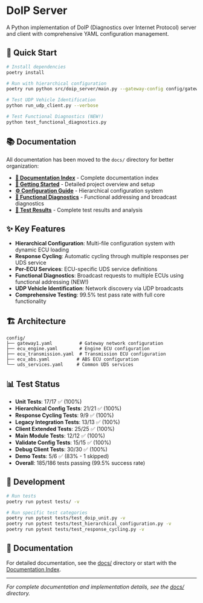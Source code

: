 # DoIP Server

A Python implementation of DoIP (Diagnostics over Internet Protocol) server and client with comprehensive YAML configuration management.

## 🚀 Quick Start

```bash
# Install dependencies
poetry install

# Run with hierarchical configuration
poetry run python src/doip_server/main.py --gateway-config config/gateway1.yaml

# Test UDP Vehicle Identification
python run_udp_client.py --verbose

# Test Functional Diagnostics (NEW!)
python test_functional_diagnostics.py
```

## 📚 Documentation

All documentation has been moved to the `docs/` directory for better organization:

- **[📖 Documentation Index](docs/INDEX.md)** - Complete documentation index
- **[🚀 Getting Started](docs/README.md)** - Detailed project overview and setup
- **[⚙️ Configuration Guide](docs/HIERARCHICAL_CONFIGURATION_GUIDE.md)** - Hierarchical configuration system
- **[🔧 Functional Diagnostics](docs/FUNCTIONAL_DIAGNOSTICS_GUIDE.md)** - Functional addressing and broadcast diagnostics
- **[🧪 Test Results](docs/COMPREHENSIVE_TEST_RESULTS.md)** - Complete test results and analysis

## ✨ Key Features

- **Hierarchical Configuration**: Multi-file configuration system with dynamic ECU loading
- **Response Cycling**: Automatic cycling through multiple responses per UDS service
- **Per-ECU Services**: ECU-specific UDS service definitions
- **Functional Diagnostics**: Broadcast requests to multiple ECUs using functional addressing (NEW!)
- **UDP Vehicle Identification**: Network discovery via UDP broadcasts
- **Comprehensive Testing**: 99.5% test pass rate with full core functionality

## 🏗️ Architecture

```
config/
├── gateway1.yaml          # Gateway network configuration
├── ecu_engine.yaml        # Engine ECU configuration
├── ecu_transmission.yaml  # Transmission ECU configuration
├── ecu_abs.yaml          # ABS ECU configuration
└── uds_services.yaml     # Common UDS services
```

## 📊 Test Status

- **Unit Tests**: 17/17 ✅ (100%)
- **Hierarchical Config Tests**: 21/21 ✅ (100%)
- **Response Cycling Tests**: 9/9 ✅ (100%)
- **Legacy Integration Tests**: 13/13 ✅ (100%)
- **Client Extended Tests**: 25/25 ✅ (100%)
- **Main Module Tests**: 12/12 ✅ (100%)
- **Validate Config Tests**: 15/15 ✅ (100%)
- **Debug Client Tests**: 30/30 ✅ (100%)
- **Demo Tests**: 5/6 ✅ (83% - 1 skipped)
- **Overall**: 185/186 tests passing (99.5% success rate)

## 🔧 Development

```bash
# Run tests
poetry run pytest tests/ -v

# Run specific test categories
poetry run pytest tests/test_doip_unit.py -v
poetry run pytest tests/test_hierarchical_configuration.py -v
poetry run pytest tests/test_response_cycling.py -v
```

## 📖 Documentation

For detailed documentation, see the [docs/](docs/) directory or start with the [Documentation Index](docs/INDEX.md).

---

*For complete documentation and implementation details, see the [docs/](docs/) directory.*

